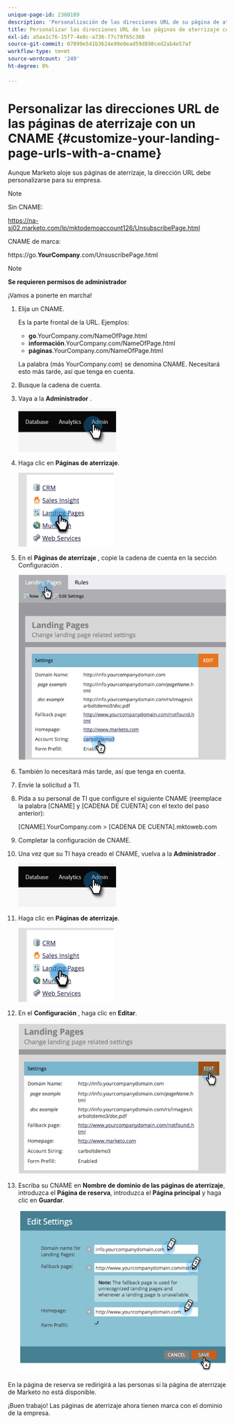 ```yaml
---
unique-page-id: 2360189
description: 'Personalización de las direcciones URL de su página de aterrizaje con un CNAME (administración): documentos de Marketo: documentación del producto'
title: Personalizar las direcciones URL de las páginas de aterrizaje con un CNAME (administración)
exl-id: a5aa1c76-15f7-4e8c-a736-77c79f65c368
source-git-commit: 07899e541b3624e99e0ead59d898ced2ab4e57af
workflow-type: tm+mt
source-wordcount: '249'
ht-degree: 0%

---
```


# Personalizar las direcciones URL de las páginas de aterrizaje con un CNAME  {#customize-your-landing-page-urls-with-a-cname}

Aunque Marketo aloje sus páginas de aterrizaje, la dirección URL debe personalizarse para su empresa.

>[!NOTE]
>
>Sin CNAME:
>
>https://na-sj02.marketo.com/lp/mktodemoaccount126/UnsubscribePage.html
>
>CNAME de marca:
>
>https://go.**YourCompany**.com/UnsuscribePage.html

>[!NOTE]
>
>**Se requieren permisos de administrador**

¡Vamos a ponerte en marcha!

1. Elija un CNAME.

   Es la parte frontal de la URL. Ejemplos:

   * **go**.YourCompany.com/NameOfPage.html
   * **información**.YourCompany.com/NameOfPage.html
   * **páginas**.YourCompany.com/NameOfPage.html

   La palabra (más YourCompany.com) se denomina CNAME. Necesitará esto más tarde, así que tenga en cuenta.

1. Busque la cadena de cuenta.

1. Vaya a la **Administrador** .

   ![](assets/customize-your-landing-page-urls-with-a-cname-1.png)

1. Haga clic en **Páginas de aterrizaje**.

   ![](assets/customize-your-landing-page-urls-with-a-cname-2.png)

1. En el **Páginas de aterrizaje** , copie la cadena de cuenta en la sección Configuración .

   ![](assets/customize-your-landing-page-urls-with-a-cname-3.png)

1. También lo necesitará más tarde, así que tenga en cuenta.

1. Envíe la solicitud a TI.

1. Pida a su personal de TI que configure el siguiente CNAME (reemplace la palabra [CNAME] y [CADENA DE CUENTA] con el texto del paso anterior):

   [CNAME].YourCompany.com > [CADENA DE CUENTA].mktoweb.com

1. Completar la configuración de CNAME.

1. Una vez que su TI haya creado el CNAME, vuelva a la **Administrador** .

   ![](assets/customize-your-landing-page-urls-with-a-cname-4.png)

1. Haga clic en **Páginas de aterrizaje**.

   ![](assets/customize-your-landing-page-urls-with-a-cname-5.png)

1. En el **Configuración** , haga clic en **Editar**.

   ![](assets/customize-your-landing-page-urls-with-a-cname-6.png)

1. Escriba su CNAME en **Nombre de dominio de las páginas de aterrizaje**, introduzca el **Página de reserva**, introduzca el **Página principal** y haga clic en **Guardar**.

   ![](assets/customize-your-landing-page-urls-with-a-cname-7.png)

En la página de reserva se redirigirá a las personas si la página de aterrizaje de Marketo no está disponible.

¡Buen trabajo! Las páginas de aterrizaje ahora tienen marca con el dominio de la empresa.
